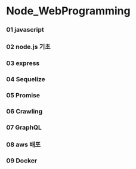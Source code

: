 # Node_WebProgramming

### 01 javascript
### 02 node.js 기초
### 03 express
### 04 Sequelize
### 05 Promise
### 06 Crawling
### 07 GraphQL
### 08 aws 배포
### 09 Docker
